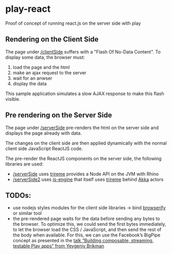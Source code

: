 play-react
==========

Proof of concept of running react.js on the server side with play

Rendering on the Client Side
----------------------------

The page under [/clientSide](http://localhost:9000/clientSide) suffers with a "Flash Of No-Data Content".
To display some data, the browser must:
 1. load the page and the html
 2. make an ajax request to the server
 3. wait for an anwser
 4. display the data

This sample application simulates a slow AJAX response to make this flash visible.

Pre rendering on the Server Side 
--------------------------------

The page under [/serverSide](http://localhost:9000/serverSide) pre-renders the html on the server side
and displays the page already with data.

The changes on the client side are then applied dynamically with the normal client side JavaScript
ReactJS code.

The pre-render the ReactJS components on the server side, the following libraries are used:
- [/serverSide](http://localhost:9000/serverSide) uses [trireme](https://github.com/apigee/trireme) provides a Node API on the JVM with Rhino
- [/serverSide2](http://localhost:9000/serverSide2) uses [js-engine](https://github.com/typesafehub/js-engine) that itself uses [trireme](https://github.com/apigee/trireme) behind [Akka](http://akka.io/) actors

TODOs:
------

- use nodejs styles modules for the client side libraries -> bind [browserify](http://browserify.org/) or similar tool
- the pre-rendered page waits for the data before sending any bytes to the browser. To optimize this, we could send the first bytes immediately, to let the browser load the CSS / JavaScript, and then send the rest of the body when available.
For this, we can use the Facebook’s BigPipe concept as presented in the [talk “Building composable, streaming, testable Play apps” from Yevgeniy Brikman](http://de.slideshare.net/brikis98/composable-and-streamable-play-apps)
